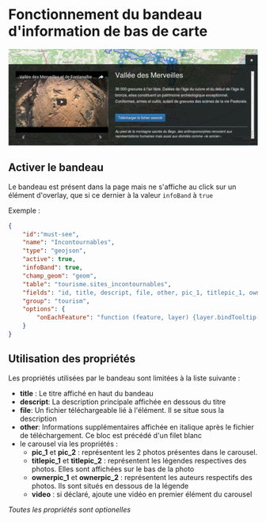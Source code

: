 # Fonctionnement du bandeau d'information de bas de carte

![Info band](./info-band-full.png)

## Activer le bandeau

Le bandeau est présent dans la page mais ne s'affiche au click sur un élément d'overlay, que si ce dernier à la valeur `infoBand` à `true`

Exemple :
``` json
{
	"id":"must-see",
	"name": "Incontournables",
	"type": "geojson",
	"active": true,
	"infoBand": true,
	"champ_geom": "geom",
	"table": "tourisme.sites_incontournables",
	"fields": "id, title, descript, file, other, pic_1, titlepic_1, ownerpic_1, pic_2, titlepic_2, ownerpic_2, video",
	"group": "tourism",
	"options": {
		"onEachFeature": "function (feature, layer) {layer.bindTooltip('<h2>' + feature.properties.title + '</h2>');}"
	}
}
```

## Utilisation des propriétés

Les propriétés utilisées par le bandeau sont limitées à la liste suivante :

* **title** : Le titre affiché en haut du bandeau
* **descript**: La description principale affichée en dessous du titre
* **file**: Un fichier téléchargeable lié à l'élément. Il se situe sous la description
* **other**: Informations supplémentaires affichée en italique après le fichier de téléchargement. Ce bloc est précédé d'un filet blanc
* le carousel via les propriétés :
	* **pic_1** et **pic_2** : représentent les 2 photos présentes dans le carousel.
	* **titlepic_1** et **titlepic_2** : représentent les légendes respectives des photos. Elles sont affichées sur le bas de la photo
	* **ownerpic_1** et **ownerpic_2** : représentent les auteurs respectifs des photos. Ils sont situés en dessous de la légende
	* **video** : si déclaré, ajoute une vidéo en premier élément du carousel

*Toutes les propriétés sont optionelles*